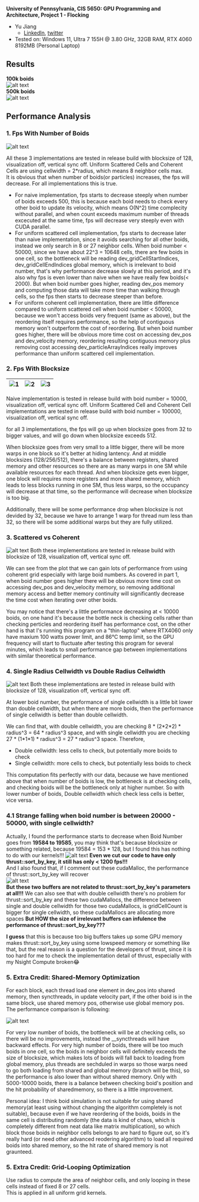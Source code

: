 **University of Pennsylvania, CIS 5650: GPU Programming and Architecture,
Project 1 - Flocking**

-   Yu Jiang
    -   [LinkedIn](https://www.linkedin.com/in/yu-jiang-450815328/), [twitter](https://x.com/lvtha0711)
-   Tested on: Windows 11, Ultra 7 155H @ 3.80 GHz, 32GB RAM, RTX 4060 8192MB (Personal Laptop)

## Results

**100k boids**  
![alt text](images/data/boids_100k.gif)  
**500k boids**  
![alt text](images/data/boids_500k.gif)

## Performance Analysis

### 1. Fps With Number of Boids

![alt text](images/data/fps_with_particles.png)

All these 3 implementations are tested in release build with blocksize of 128, visualization off, vertical sync off. Uniform Scattered Cells and Coherent Cells are using cellwidth = 2\*radius, which means 8 neighbor cells max.  
It is obvious that when number of boids(or particles) increases, the fps will decrease. For all implementations this is true.

-   For naive implementation, fps starts to decrease steeply when number of boids exceeds 500, this is because each boid needs to check every other boid to update its velocity, which means O(N^2) time complecity without parallel, and when count exceeds maximum number of threads excecuted at the same time, fps will decrease very steeply even with CUDA parallel.
-   For uniform scattered cell implementation, fps starts to decrease later than naive implementation, since it avoids searching for all other boids, instead we only search in 8 or 27 neighbor cells. When boid number < 50000, since we have about 22^3 = 10648 cells, there are few boids in one cell, so the bottleneck will be reading dev_gridCellStartIndices, dev_gridCellEndIndices global memory, which is irrelevant to boid number, that's why performance decrease slowly at this period, and it's also why fps is even lower than naive when we have really few boids(< 2000). But when boid number goes higher, reading dev_pos memory and computing those data will take more time than walking through cells, so the fps then starts to decrease steeper than before.
-   For uniform coherent cell implementation, there are little difference compared to uniform scattered cell when boid number < 50000, because we won't access boids very frequent (same as above), but the reordering itself requires performance, so the help of contiguous memory won't outperform the cost of reordering. But when boid number goes higher, there will be obvious more time cost on accessing dev_pos and dev_velocity memory, reordering resulting contiguous memory plus removing cost accessing dev_particleArrayIndices really improves performance than uniform scattered cell implementation.

### 2. Fps With Blocksize

| ![1](images/data/fps_with_blocksize1.png) | ![2](images/data/fps_with_blocksize2.png) | ![3](images/data/fps_with_blocksize3.png) |
| ----------------------------------------- | ----------------------------------------- | ----------------------------------------- |

Naive implementation is tested in release build with boid number = 10000, visualization off, vertical sync off.
Uniform Scattered Cell and Coherent Cell implementations are tested in release build with boid number = 100000, visualization off, vertical sync off.

for all 3 implementations, the fps will go up when blocksize goes from 32 to bigger values, and will go down when blocksize exceeds 512.

When blocksize goes from very small to a little bigger, there will be more warps in one block so it's better at hiding lantency. And at middle blocksizes (128/256/512), there's a balance between registers, shared memory and other resources so there are as many warps in one SM while available resources for each thread. And when blocksize gets even bigger, one block will requires more registers and more shared memory, which leads to less blocks running in one SM, thus less warps, so the occupancy will decrease at that time, so the performance will decrease when blocksize is too big.

Additionally, there will be some performance drop when blocksize is not devided by 32, because we have to arrange 1 warp for thread num less than 32, so there will be some additional warps but they are fully utilized.

### 3. Scattered vs Coherent

![alt text](images/data/fps_comparison.png)
Both these implementations are tested in release build with blocksize of 128, visualization off, vertical sync off.

We can see from the plot that we can gain lots of performance from using coherent grid especially with large boid numbers. As covered in part 1, when boid number goes higher there will be obvious more time cost on accessing dev_pos and dev_velocity memory, so removing additional memory access and better memory continuity will significantly decrease the time cost when iterating over other boids.

You may notice that there's a little performance decreasing at < 10000 boids, on one hand it's because the bottle neck is checking cells rather than checking perticles and reordering itself has performance cost, on the other hand is that I's running this program on a "thin-laptop" where RTX4060 only have maxium 100 watts power limit, and 86℃ temp limit, so the GPU frequency will start to fluctuate after testing this program for several minutes, which leads to small performance gap between implementations with similar theoretical performance.

### 4. Single Radius Cellwidth vs Double Radius Cellwidth

![alt text](images/data/fps_cellwidth_comparison.png)
Both these implementations are tested in release build with blocksize of 128, visualization off, vertical sync off.

At lower boid number, the performance of single cellwidth is a little bit lower than double cellwidth, but when there are more boids, then the performance of single cellwidth is better than double cellwidth.

We can find that, with double cellwidth, you are checking 8 \* (2\*2\*2) \* radius^3 = 64 \* radius^3 space, and with single cellwidth you are checking 27 \* (1\*1\*1) \* radius^3 = 27 \* radius^3 space. Therefore,

-   Double cellwidth: less cells to check, but potentially more boids to check
-   Single cellwidth: more cells to check, but potentially less boids to check

This computation fits perfectly with our data, because we have mentioned above that when number of boids is low, the bottleneck is at checking cells, and checking boids will be the bottleneck only at higher number. So with lower number of boids, Double cellwidth which check less cells is better, vice versa.

### 4.1 Strange falling when boid number is between 20000 - 50000, with single cellwidth?

Actually, I found the performance starts to decrease when Boid Number goes from **19584 to 19585**, you may think that's because blocksize or something related, because 19584 = 153 \* 128, but I found this has nothing to do with our kernels!!!
![alt text](images/data/code1.png)
**Even we cut our code to have only thrust::sort_by_key, it still has only < 1200 fps!!!**  
And I also found that, if I comment out these cudaMalloc, the performance of thrust::sort_by_key will recover  
![alt text](images/data/code2.png)  
**But these two buffers are not related to thrust::sort_by_key's parameters at all!!!**
We can also see that with double cellwidth there's no problem for thrust::sort_by_key and these two cudaMallocs, the difference between single and double cellwidth for those two cudaMallocs, is gridCellCount is bigger for single cellwidth, so these cudaMallocs are allocating more spaces **But HOW the size of irrelevant buffers can infulence the performance of thrust::sort_by_key???**

**I guess** that this is because too big buffers takes up some GPU memory makes thrust::sort_by_key using some lowspeed memory or something like that, but the real reason is a question for the developers of thrust, since it is too hard for me to check the implementation detail of thrust, especially with my Nsight Compute broken😂

### 5. Extra Credit: Shared-Memory Optimization

For each block, each thread load one element in dev_pos into shared memory, then syncthreads, in update velocity part, if the other boid is in the same block, use shared memory pos, otherwise use global memory pos.  
The performance comparison is following:

![alt text](images/data/fps_sharedmemory_comparison.png)

For very low number of boids, the bottleneck will be at checking cells, so there will be no improvements, instead the \_\_syncthreads will have backward effects. For very high number of boids, there will be too much boids in one cell, so the boids in neighbor cells will definitely exceeds the size of blocksize, which makes lots of boids will fall back to loading from global memory, plus threads are sechduled in warps so those warps need to go both loading from shared and global memory (branch will be this), so the performance is also lower than without shared memory. Only with 5000-10000 boids, there is a balance between checking boid's position and the hit probability of sharedmemory, so there is a little improvement.

Personal idea: I think boid simulation is not suitable for using shared memory(at least using without changing the algorithm completely is not suitable), because even if we have reordering of the boids, boids in the same cell is distributing randomly (the data is kind of chaos, which is completely different from neat data like matrix multiplication), so which block those boids in neighbor cells belongs to are hard to figure out, so it's really hard (or need other advanced reodering algorithm) to load all required boids into shared memory, so the hit rate of shared memory is not graunteed.

### 5. Extra Credit: Grid-Looping Optimization

Use radius to compute the area of neighbor cells, and only looping in these cells instead of fixed 8 or 27 cells.  
This is applied in all uniform grid kernels.
